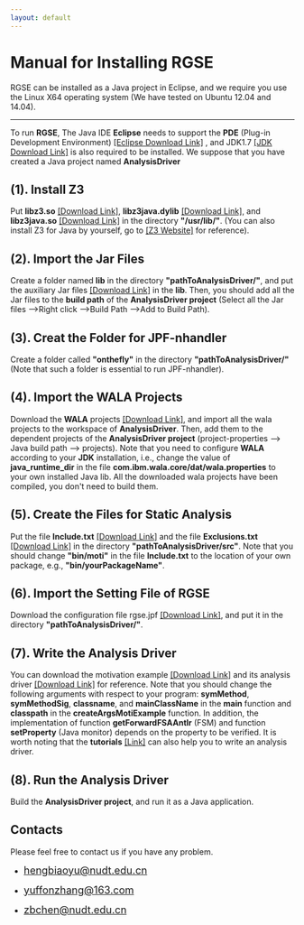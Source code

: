 ```yaml
---
layout: default
---
```


# [](#header-1)**Manual for Installing RGSE**

RGSE can be installed as a Java project in Eclipse, and we require you use the Linux X64 operating system (We have tested on Ubuntu 12.04 and 14.04).

* * *

To run **RGSE**, The Java IDE **Eclipse** needs to support the **PDE** (Plug-in Development Environment) [[Eclipse Download Link]](http://www.eclipse.org/downloads/download.php?file=/technology/epp/downloads/release/kepler/SR2/eclipse-jee-kepler-SR2-linux-gtk-x86_64.tar.gz) , and JDK1.7 [[JDK Download Link]](http://www.oracle.com/technetwork/java/javase/downloads/java-archive-downloads-javase7-521261.html) is also required to be installed. We suppose that you have created a Java project named **AnalysisDriver**

## [](#header-2)**(1). Install Z3**

Put **libz3.so** [[Download Link]](https://github.com/jrgse/jrgse/blob/master/libz3.so), **libz3java.dylib** [[Download Link]](https://github.com/jrgse/jrgse/blob/master/libz3java.dylib), and **libz3java.so** [[Download Link]](https://github.com/jrgse/jrgse/blob/master/libz3java.so) in the directory **"/usr/lib/"**. (You can also install Z3 for Java by yourself, go to [[Z3 Website]](https://github.com/Z3Prover/z3) for reference).

## [](#header-2)**(2). Import the Jar Files**

Create a folder named **lib** in the directory **"pathToAnalysisDriver/"**, and put the auxiliary Jar files [[Download Link]](https://github.com/jrgse/jrgse/tree/master/jar_files) in the **lib**. Then, you should add all the Jar files to the **build path** of the **AnalysisDriver project** (Select all the Jar files -->Right click -->Build Path -->Add to Build Path).

## [](#header-2)**(3). Creat the Folder for JPF-nhandler**

Create a folder called **"onthefly"** in the directory **"pathToAnalysisDriver/"** (Note that such a folder is essential to run JPF-nhandler).

## [](#header-2)**(4). Import the WALA Projects**

Download the **WALA** projects [[Download Link]](https://github.com/jrgse/jrgse/tree/master/wala), and import all the wala projects to the workspace of **AnalysisDriver**. Then, add them to the dependent projects of the **AnalysisDriver project** (project-properties --> Java build path --> projects). Note that you need to configure **WALA** according to your **JDK** installation, i.e., change the value of **java_runtime_dir** in the file **com.ibm.wala.core/dat/wala.properties** to your own installed Java lib. All the downloaded wala projects have been compiled, you don't need to build them.

## [](#header-2)**(5). Create the Files for Static Analysis**

Put the file **Include.txt** [[Download Link]](https://github.com/jrgse/jrgse/blob/master/Include.txt) and the file **Exclusions.txt** [[Download Link]](https://github.com/jrgse/jrgse/blob/master/Exclusions.txt) in the directory **"pathToAnalysisDriver/src"**. Note that you should change **"bin/moti"** in the file **Include.txt** to the location of your own package, e.g., **"bin/yourPackageName"**.

## [](#header-2)**(6). Import the Setting File of RGSE**

Download the configuration file rgse.jpf [[Download Link]](https://github.com/jrgse/jrgse/blob/master/rgse.jpf), and put it in the directory **"pathToAnalysisDriver/"**.

## [](#header-2)**(7). Write the Analysis Driver**

You can download the motivation example [[Download Link]](https://github.com/jrgse/jrgse/blob/master/Example.java) and its analysis driver [[Download Link]](https://github.com/jrgse/jrgse/blob/master/TestMotiExamplewithSlicing.java) for reference. Note that you should change the following arguments with respect to your program: **symMethod**, **symMethodSig**, **classname**, and **mainClassName** in the **main** function and **classpath** in the **createArgsMotiExample** function. In addition, the implementation of function **getForwardFSAAntlr** (FSM) and function **setProperty** (Java monitor) depends on the property to be verified. It is worth noting that the **tutorials** [[Link]](tutorials) can also help you to write an analysis driver.

## [](#header-2)**(8). Run the Analysis Driver**

Build the **AnalysisDriver project**, and run it as a Java application.

## [](#header-2)**Contacts**

Please feel free to contact us if you have any problem.

*   <font color="#0000FF" size="4">hengbiaoyu@nudt.edu.cn </font>

*   <font color="#0000FF" size="4">yuffonzhang@163.com </font>

*   <font color="#0000FF" size="4">zbchen@nudt.edu.cn </font>